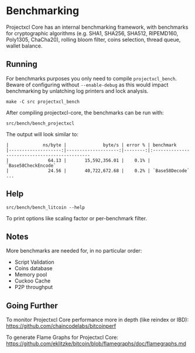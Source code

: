 Benchmarking
============

Projectxcl Core has an internal benchmarking framework, with benchmarks
for cryptographic algorithms (e.g. SHA1, SHA256, SHA512, RIPEMD160, Poly1305, ChaCha20), rolling bloom filter, coins selection,
thread queue, wallet balance.

Running
---------------------

For benchmarks purposes you only need to compile `projectxcl_bench`. Beware of configuring without `--enable-debug` as this would impact
benchmarking by unlatching log printers and lock analysis.

    make -C src projectxcl_bench

After compiling projectxcl-core, the benchmarks can be run with:

    src/bench/bench_projectxcl

The output will look similar to:
```
|             ns/byte |              byte/s | error % | benchmark
|--------------------:|--------------------:|--------:|:----------------------------------------------
|               64.13 |       15,592,356.01 |    0.1% | `Base58CheckEncode`
|               24.56 |       40,722,672.68 |    0.2% | `Base58Decode`
...
```

Help
---------------------

    src/bench/bench_litcoin --help

To print options like scaling factor or per-benchmark filter.

Notes
---------------------
More benchmarks are needed for, in no particular order:
- Script Validation
- Coins database
- Memory pool
- Cuckoo Cache
- P2P throughput

Going Further
--------------------

To monitor Projectxcl Core performance more in depth (like reindex or IBD): https://github.com/chaincodelabs/bitcoinperf

To generate Flame Graphs for Projectxcl Core: https://github.com/eklitzke/bitcoin/blob/flamegraphs/doc/flamegraphs.md
